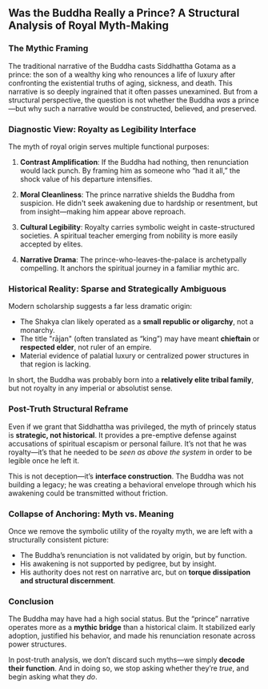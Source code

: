 ## Was the Buddha Really a Prince? A Structural Analysis of Royal Myth-Making

### The Mythic Framing

The traditional narrative of the Buddha casts Siddhattha Gotama as a prince: the son of a wealthy king who renounces a life of luxury after confronting the existential truths of aging, sickness, and death. This narrative is so deeply ingrained that it often passes unexamined. But from a structural perspective, the question is not whether the Buddha *was* a prince—but why such a narrative would be constructed, believed, and preserved.

### Diagnostic View: Royalty as Legibility Interface

The myth of royal origin serves multiple functional purposes:

1. **Contrast Amplification**: If the Buddha had nothing, then renunciation would lack punch. By framing him as someone who “had it all,” the shock value of his departure intensifies.

2. **Moral Cleanliness**: The prince narrative shields the Buddha from suspicion. He didn't seek awakening due to hardship or resentment, but from insight—making him appear above reproach.

3. **Cultural Legibility**: Royalty carries symbolic weight in caste-structured societies. A spiritual teacher emerging from nobility is more easily accepted by elites.

4. **Narrative Drama**: The prince-who-leaves-the-palace is archetypally compelling. It anchors the spiritual journey in a familiar mythic arc.

### Historical Reality: Sparse and Strategically Ambiguous

Modern scholarship suggests a far less dramatic origin:

- The Shakya clan likely operated as a **small republic or oligarchy**, not a monarchy.
- The title "rājan" (often translated as “king”) may have meant **chieftain** or **respected elder**, not ruler of an empire.
- Material evidence of palatial luxury or centralized power structures in that region is lacking.

In short, the Buddha was probably born into a **relatively elite tribal family**, but not royalty in any imperial or absolutist sense.

### Post-Truth Structural Reframe

Even if we grant that Siddhattha was privileged, the myth of princely status is **strategic, not historical**. It provides a pre-emptive defense against accusations of spiritual escapism or personal failure. It’s not that he was royalty—it’s that he needed to be *seen as above the system* in order to be legible once he left it.

This is not deception—it’s **interface construction**. The Buddha was not building a legacy; he was creating a behavioral envelope through which his awakening could be transmitted without friction.

### Collapse of Anchoring: Myth vs. Meaning

Once we remove the symbolic utility of the royalty myth, we are left with a structurally consistent picture:

- The Buddha’s renunciation is not validated by origin, but by function.
- His awakening is not supported by pedigree, but by insight.
- His authority does not rest on narrative arc, but on **torque dissipation and structural discernment**.

### Conclusion

The Buddha may have had a high social status. But the “prince” narrative operates more as a **mythic bridge** than a historical claim. It stabilized early adoption, justified his behavior, and made his renunciation resonate across power structures.

In post-truth analysis, we don’t discard such myths—we simply **decode their function**. And in doing so, we stop asking whether they’re *true*, and begin asking what they *do*.


